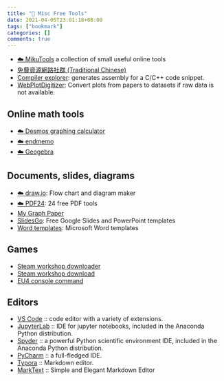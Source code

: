 ```yaml
---
title: "🔖 Misc Free Tools"
date: 2021-04-05T23:01:18+08:00
tags: ["bookmark"]
categories: []
comments: true
---
```


<!--more-->

- [☁️ MikuTools](https://tools.miku.ac/) a collection of small useful online tools
- [免費資源網路社群 (Traditional Chinese)](https://free.com.tw/)
- [Compiler explorer](https://godbolt.org/): generates assembly for a C/C++ code snippet.
- [WebPlotDigitizer](https://automeris.io/WebPlotDigitizer/): Convert plots from papers to datasets if raw data is not available.

## Online math tools

- [☁️ Desmos graphing calculator](https://www.desmos.com/calculator)
- [☁️ endmemo](http://www.endmemo.com/index.php)
- [☁️ Geogebra](https://www.geogebra.org/?lang=en)

## Documents, slides, diagrams

- [☁️ draw.io](https://www.draw.io/): Flow chart and diagram maker
- [☁️ PDF24](https://tools.pdf24.org/en/): 24 free PDF tools
- [My Graph Paper](https://www.mygraphpaper.com/)
- [SlidesGo](https://slidesgo.com/): Free Google Slides and PowerPoint templates
- [Word templates](https://www.vertex42.com/WordTemplates/): Microsoft Word templates

## Games

- [Steam workshop downloader](https://steamworkshopdownloader.io/)
- [Steam workshop download](http://steamworkshop.download/)
- [EU4 console command](https://eu4.paradoxwikis.com/Console_commands)

## Editors

- [VS Code](https://code.visualstudio.com/) :: code editor with a variety of extensions.
- [JupyterLab](https://jupyterlab.readthedocs.io/en/stable/) :: IDE for jupyter notebooks, included in the Anaconda Python distribution.
- [Spyder](https://www.spyder-ide.org/) :: a powerful Python scientific environment IDE, included in the Anaconda Python distribution.
- [PyCharm](https://www.jetbrains.com/pycharm/) :: a full-fledged IDE.
- [Typora](https://typora.io) :: Markdown editor.
- [MarkText](https://marktext.app) :: Simple and Elegant Markdown Editor
